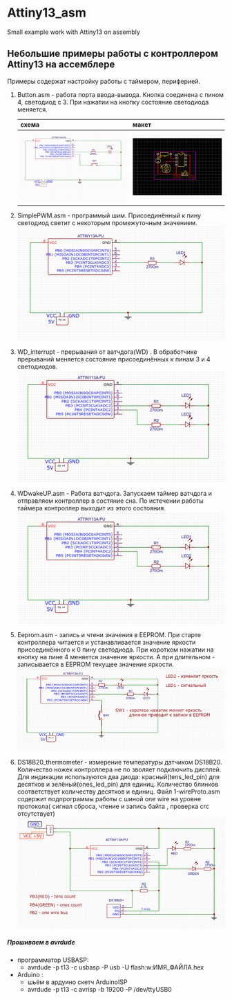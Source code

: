 # Attiny13_asm
Small example work with Attiny13 on assembly
## Небольшие примеры работы с контроллером Attiny13 на ассемблере
Примеры содержат настройку работы с таймером, перифeрией.

1. Button.asm - работа порта ввода-вывода. Кнопка соединена с пином 4, светодиод с 3. 
	При нажатии на кнопку состояние светодиода меняется.
	
	| схема | макет |
	| --------- | --------- |
	| ![Схема](https://github.com/andre-i/Attiny13_asm/blob/master/pict/Button_circuit.png) | ![макет](https://github.com/andre-i/Attiny13_asm/blob/master/pict/Button.png) |
	
2. SimplePWM.asm - программый шим. Присоединённый к пину светодиод светит с некоторым промежуточным значением.   
	![SimplePWM](https://github.com/andre-i/Attiny13_asm/blob/master/pict/SimplePWM.png) 
3. WD_interrupt - прерывания от ватчдога(WD) . В обработчике прерываний меняется состояние присоединённых к пинам 3 и 4 светодиодов.  
	![WD_intr](https://github.com/andre-i/Attiny13_asm/blob/master/pict/WD_interrupt.png)
4. WDwakeUP.asm - Работа ватчдога. Запускаем таймер ватчдога и отправляем контроллер в состяние сна. По истечении работы таймера контроллер выходит из этого состояния.
	![WDwakeUP](https://github.com/andre-i/Attiny13_asm/blob/master/pict/WD_interrupt.png)
4. Eeprom.asm - запись и чтени значения в EEPROM. При старте контроллера читается и устанавливается значение яркости присоединённого к 0 пину светодиода. При коротком нажатии на кнопку на пине 4 меняется значение яркости. А при длительном - записывается в EEPROM текущее значение яркости.
	![EEPROM](https://github.com/andre-i/Attiny13_asm/blob/master/pict/EEPROM.png) 
5. DS18B20_thermometer - измерение температуры датчиком DS18B20. Количество ножек контроллера не по зволяет подключить 
дисплей. Для индикации используются два диода: красный(tens_led_pin) для десятков и зелёный(ones_led_pin) для единиц. Количество блинков соответствует количеству десятков и единиц. Файл 1-wireProto.asm содержит подпрограммы работы с шиной one wire  на уровне протокола( сигнал сброса, чтение и запись байта , проверка crc отсутствует)
	![DS18B20_thermometer](https://github.com/andre-i/Attiny13_asm/blob/master/pict/DS18B20_thermometer.png)
	 
##### Прошиваем в avrdude
+ программатор USBASP:
	- avrdude -p t13 -c usbasp -P usb -U flash:w:ИМЯ_ФАЙЛА.hex
+ Arduino :
	- шьём в ардуино скетч  ArduinoISP
	- avrdude -p t13  -c avrisp -b 19200 -P /dev/ttyUSB0
